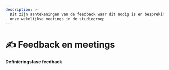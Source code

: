 ```yaml
---
description: >-
  Dit zijn aantekeningen van de feedback waar dit nodig is en besprekingen van
  onze wekelijkse meetings in de studiegroep
---
```


# ✍ Feedback en meetings

**Definiëringsfase feedback**
